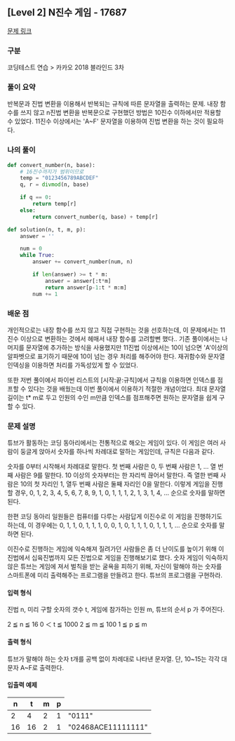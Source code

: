 ## [Level 2] N진수 게임 - 17687

[문제 링크](https://school.programmers.co.kr/learn/courses/30/lessons/17687)

### 구분

코딩테스트 연습 > 카카오 2018 블라인드 3차

### 풀이 요약

반복문과 진법 변환을 이용해서 반복되는 규칙에 따른 문자열을 출력하는 문제. 내장 함수를 쓰지 않고 n진법 변환을 반복문으로 구현했던 방법은 10진수 이하에서만 적용할 수 있었다. 11진수 이상에서는 'A~F' 문자열을 이용하여 진법 변환을 하는 것이 필요하다.

### 나의 풀이

```python
def convert_number(n, base):
    # 16진수까지가 범위이므로
    temp = "0123456789ABCDEF"
    q, r = divmod(n, base)

    if q == 0:
        return temp[r]
    else:
        return convert_number(q, base) + temp[r]

def solution(n, t, m, p):
    answer = ''

    num = 0
    while True:
        answer += convert_number(num, n)

        if len(answer) >= t * m:
            answer = answer[:t*m]
            return answer[p-1:t * m:m]
        num += 1
```

### 배운 점

개인적으로는 내장 함수를 쓰지 않고 직접 구현하는 것을 선호하는데, 이 문제에서는 11진수 이상으로 변환하는 것에서 헤매서 내장 함수를 고려할뻔 했다.. 기존 풀이에서는 나머지를 문자열에 추가하는 방식을 사용했지만 11진법 이상에서는 10이 넘으면 'A'이상의 알파벳으로 표기하기 때문에 10이 넘는 경우 처리를 해주어야 한다. 재귀함수와 문자열 인덱싱을 이용하면 처리를 가독성있게 할 수 있었다.

또한 저번 풀이에서 파이썬 리스트의 [시작:끝:규칙]에서 규칙을 이용하면 인덱스를 점프할 수 있다는 것을 배웠는데 이번 풀이에서 이용하기 적절한 개념이었다. 최대 문자열 길이는 t\* m로 두고 인원의 수인 m만큼 인덱스를 점프해주면 원하는 문자열을 쉽게 구할 수 있다.

### 문제 설명

튜브가 활동하는 코딩 동아리에서는 전통적으로 해오는 게임이 있다. 이 게임은 여러 사람이 둥글게 앉아서 숫자를 하나씩 차례대로 말하는 게임인데, 규칙은 다음과 같다.

숫자를 0부터 시작해서 차례대로 말한다. 첫 번째 사람은 0, 두 번째 사람은 1, … 열 번째 사람은 9를 말한다.
10 이상의 숫자부터는 한 자리씩 끊어서 말한다. 즉 열한 번째 사람은 10의 첫 자리인 1, 열두 번째 사람은 둘째 자리인 0을 말한다.
이렇게 게임을 진행할 경우,
0, 1, 2, 3, 4, 5, 6, 7, 8, 9, 1, 0, 1, 1, 1, 2, 1, 3, 1, 4, …
순으로 숫자를 말하면 된다.

한편 코딩 동아리 일원들은 컴퓨터를 다루는 사람답게 이진수로 이 게임을 진행하기도 하는데, 이 경우에는
0, 1, 1, 0, 1, 1, 1, 0, 0, 1, 0, 1, 1, 1, 0, 1, 1, 1, …
순으로 숫자를 말하면 된다.

이진수로 진행하는 게임에 익숙해져 질려가던 사람들은 좀 더 난이도를 높이기 위해 이진법에서 십육진법까지 모든 진법으로 게임을 진행해보기로 했다. 숫자 게임이 익숙하지 않은 튜브는 게임에 져서 벌칙을 받는 굴욕을 피하기 위해, 자신이 말해야 하는 숫자를 스마트폰에 미리 출력해주는 프로그램을 만들려고 한다. 튜브의 프로그램을 구현하라.

<h4>입력 형식</h4>
진법 n, 미리 구할 숫자의 갯수 t, 게임에 참가하는 인원 m, 튜브의 순서 p 가 주어진다.

2 ≦ n ≦ 16
0 ＜ t ≦ 1000
2 ≦ m ≦ 100
1 ≦ p ≦ m

<h4>출력 형식</h4>
튜브가 말해야 하는 숫자 t개를 공백 없이 차례대로 나타낸 문자열. 단, 10~15는 각각 대문자 A~F로 출력한다.

<h4>입출력 예제</h4>
<table>
        <thead><tr>
<th>n</th>
<th>t</th>
<th>m</th>
<th>p</th>
</tr>
</thead>
        <tbody>
<tr>
<td>2</td>
<td>4</td>
<td>2</td>
<td>1</td>
<td>"0111"</td>
</tr>
<tr>
<td>16</td>
<td>16</td>
<td>2</td>
<td>1</td>
<td>"02468ACE11111111"</td>
</tr>
</tbody>
      </table>
